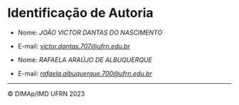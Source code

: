 # Identificação de Autoria

- Nome: *JOÃO VICTOR DANTAS DO NASCIMENTO*
- E-mail: *victor.dantas.707@ufrn.edu.br*

- Nome: *RAFAELA ARAÚJO DE ALBUQUERQUE*
- E-mail: *rafaela.albuquerque.700@ufrn.edu.br*

--------
&copy; DIMAp/IMD UFRN 2023
